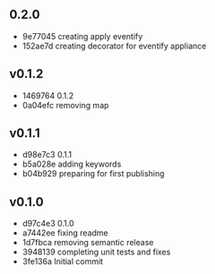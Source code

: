 
## 0.2.0
* 9e77045 creating apply eventify
* 152ae7d creating decorator for eventify appliance
## v0.1.2
* 1469764 0.1.2
* 0a04efc removing map
## v0.1.1
* d98e7c3 0.1.1
* b5a028e adding keywords
* b04b929 preparing for first publishing
## v0.1.0
* d97c4e3 0.1.0
* a7442ee fixing readme
* 1d7fbca removing semantic release
* 3948139 completing unit tests and fixes
* 3fe136a Initial commit
